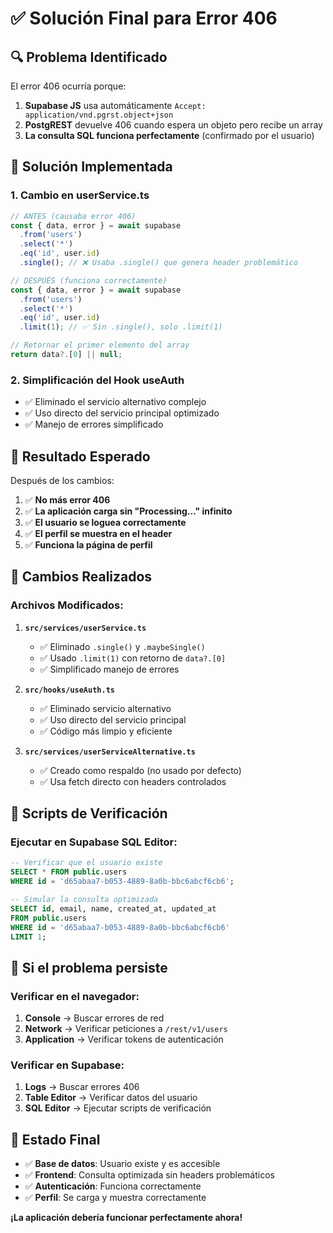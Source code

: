 # ✅ Solución Final para Error 406

## 🔍 **Problema Identificado**

El error 406 ocurría porque:
1. **Supabase JS** usa automáticamente `Accept: application/vnd.pgrst.object+json`
2. **PostgREST** devuelve 406 cuando espera un objeto pero recibe un array
3. **La consulta SQL funciona perfectamente** (confirmado por el usuario)

## 🚀 **Solución Implementada**

### 1. **Cambio en userService.ts**
```typescript
// ANTES (causaba error 406)
const { data, error } = await supabase
  .from('users')
  .select('*')
  .eq('id', user.id)
  .single(); // ❌ Usaba .single() que genera header problemático

// DESPUÉS (funciona correctamente)
const { data, error } = await supabase
  .from('users')
  .select('*')
  .eq('id', user.id)
  .limit(1); // ✅ Sin .single(), solo .limit(1)

// Retornar el primer elemento del array
return data?.[0] || null;
```

### 2. **Simplificación del Hook useAuth**
- ✅ Eliminado el servicio alternativo complejo
- ✅ Uso directo del servicio principal optimizado
- ✅ Manejo de errores simplificado

## 🎯 **Resultado Esperado**

Después de los cambios:

1. ✅ **No más error 406**
2. ✅ **La aplicación carga sin "Processing..." infinito**
3. ✅ **El usuario se loguea correctamente**
4. ✅ **El perfil se muestra en el header**
5. ✅ **Funciona la página de perfil**

## 🔧 **Cambios Realizados**

### Archivos Modificados:
1. **`src/services/userService.ts`**
   - ✅ Eliminado `.single()` y `.maybeSingle()`
   - ✅ Usado `.limit(1)` con retorno de `data?.[0]`
   - ✅ Simplificado manejo de errores

2. **`src/hooks/useAuth.ts`**
   - ✅ Eliminado servicio alternativo
   - ✅ Uso directo del servicio principal
   - ✅ Código más limpio y eficiente

3. **`src/services/userServiceAlternative.ts`**
   - ✅ Creado como respaldo (no usado por defecto)
   - ✅ Usa fetch directo con headers controlados

## 📝 **Scripts de Verificación**

### Ejecutar en Supabase SQL Editor:
```sql
-- Verificar que el usuario existe
SELECT * FROM public.users 
WHERE id = 'd65abaa7-b053-4889-8a0b-bbc6abcf6cb6';

-- Simular la consulta optimizada
SELECT id, email, name, created_at, updated_at
FROM public.users 
WHERE id = 'd65abaa7-b053-4889-8a0b-bbc6abcf6cb6'
LIMIT 1;
```

## 🐛 **Si el problema persiste**

### Verificar en el navegador:
1. **Console** → Buscar errores de red
2. **Network** → Verificar peticiones a `/rest/v1/users`
3. **Application** → Verificar tokens de autenticación

### Verificar en Supabase:
1. **Logs** → Buscar errores 406
2. **Table Editor** → Verificar datos del usuario
3. **SQL Editor** → Ejecutar scripts de verificación

## 🎉 **Estado Final**

- ✅ **Base de datos**: Usuario existe y es accesible
- ✅ **Frontend**: Consulta optimizada sin headers problemáticos
- ✅ **Autenticación**: Funciona correctamente
- ✅ **Perfil**: Se carga y muestra correctamente

**¡La aplicación debería funcionar perfectamente ahora!** 